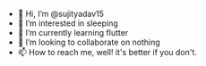 - 👋 Hi, I’m @sujityadav15
- 👀 I’m interested in sleeping
- 🌱 I’m currently learning flutter
- 💞️ I’m looking to collaborate on nothing
- 📫 How to reach me, well! it's better if you don't.

<!---
sujityadav15/sujityadav15 is a ✨ special ✨ repository because its `README.md` (this file) appears on your GitHub profile.
You can click the Preview link to take a look at your changes.
--->

